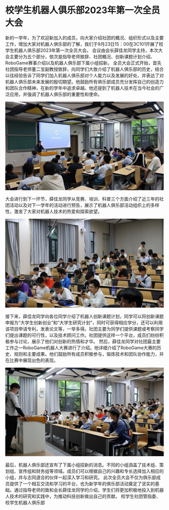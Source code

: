 # 校学生机器人俱乐部2023年第一次全员大会

新的一学年，为了欢迎新加入的成员，向大家介绍社团的概况、组织形式以及主要工作，增加大家对机器人俱乐部的了解，我们于9月23日15：00在3C101开展了校学生机器人俱乐部2023年第一次全员大会。
会议由会长薛佳龙同学主持，本次大会主要分为五个部分，依次是指导老师致辞、社团概况、创新课题计划介绍、RoboGame赛事介绍以及机器人俱乐部下属小组招新。
全员大会正式开始，首先社团指导老师董二宝副教授致辞，向同学们大致介绍了机器人俱乐部的历史，结合以往经验告诉了同学们加入机器人俱乐部对个人能力以及发展的好处，并表达了对机器人俱乐部未来发展的殷切期望。他鼓励所有俱乐部成员充分发挥自己的创造力和团队合作精神，在新的学年中追求卓越。他还提到了机器人技术在当今社会的广泛应用，并强调了机器人俱乐部的重要性和使命。

![指导老师致辞](./2023-First-All-Staff-Meeting/Picture1.png)

大会进行到下一环节，薛佳龙同学从竞赛、培训、科普三个方面介绍了近三年的社团活动以及对下一学年的活动进行预告，展示了机器人俱乐部活动组织上的多样性，激发了大家对机器人技术的热爱和探索欲望。

![各位同学认真听讲](./2023-First-All-Staff-Meeting/Picture2.png)


接下来，薛佳龙同学向各位同学介绍了机器人创新课题计划，同学可以将创新课题申报为“大学生创新创业”和“大学生研究计划”，同时可获得相应学分，还可以利用该项目申请专利，发表论文等，一举多得。社团主要为同学们提供课题或考察同学们提出课题的可行性，以及技术顾问工作。社团提供这样一个平台，成员们纷纷积极参与讨论，展示了他们对创新的热情和才华。
然后，薛佳龙同学对社团最主要工作之一RoboGame机器人大赛进行了介绍。他详细介绍了RoboGame大赛的历史、规则和主要成果。他们鼓励所有成员积极参与，锻炼技术和团队协作能力，并在比赛中展现出色的表现。


![薛佳龙同学向社员们介绍](./2023-First-All-Staff-Meeting/Picture3.png)

最后，机器人俱乐部还宣布了下属小组招新的消息。不同的小组涵盖了技术组、策划组、宣传组和财务组等领域。成员们可以根据自己的兴趣和专长选择加入相应的小组，并与志同道合的伙伴一起深入学习和研究。
此次全员大会不仅为俱乐部成员提供了一个相互交流和学习的平台，也为新学年的俱乐部活动奠定了坚实的基础。通过指导老师的致和会长薛佳龙同学的介绍，学生们将更加积极地投入到机器人技术的研究和实践中，为推动科技创新做出自己的贡献。
校学生社团管指委、校学生机器人俱乐部
